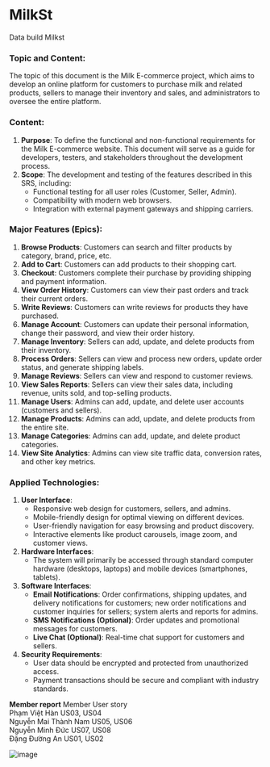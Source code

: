 # MilkSt
Data build Milkst
### Topic and Content:
The topic of this document is the Milk E-commerce project, which aims to develop an online platform for customers to purchase milk and related products, sellers to manage their inventory and sales, and administrators to oversee the entire platform.

### Content:
1. **Purpose**: To define the functional and non-functional requirements for the Milk E-commerce website. This document will serve as a guide for developers, testers, and stakeholders throughout the development process.
2. **Scope**: The development and testing of the features described in this SRS, including:
    - Functional testing for all user roles (Customer, Seller, Admin).
    - Compatibility with modern web browsers.
    - Integration with external payment gateways and shipping carriers.

### Major Features (Epics):
1. **Browse Products**: Customers can search and filter products by category, brand, price, etc.
2. **Add to Cart**: Customers can add products to their shopping cart.
3. **Checkout**: Customers complete their purchase by providing shipping and payment information.
4. **View Order History**: Customers can view their past orders and track their current orders.
5. **Write Reviews**: Customers can write reviews for products they have purchased.
6. **Manage Account**: Customers can update their personal information, change their password, and view their order history.
7. **Manage Inventory**: Sellers can add, update, and delete products from their inventory.
8. **Process Orders**: Sellers can view and process new orders, update order status, and generate shipping labels.
9. **Manage Reviews**: Sellers can view and respond to customer reviews.
10. **View Sales Reports**: Sellers can view their sales data, including revenue, units sold, and top-selling products.
11. **Manage Users**: Admins can add, update, and delete user accounts (customers and sellers).
12. **Manage Products**: Admins can add, update, and delete products from the entire site.
13. **Manage Categories**: Admins can add, update, and delete product categories.
14. **View Site Analytics**: Admins can view site traffic data, conversion rates, and other key metrics.

### Applied Technologies:
1. **User Interface**:
   - Responsive web design for customers, sellers, and admins.
   - Mobile-friendly design for optimal viewing on different devices.
   - User-friendly navigation for easy browsing and product discovery.
   - Interactive elements like product carousels, image zoom, and customer views.
2. **Hardware Interfaces**:
   - The system will primarily be accessed through standard computer hardware (desktops, laptops) and mobile devices (smartphones, tablets).
3. **Software Interfaces**:
   - **Email Notifications**: Order confirmations, shipping updates, and delivery notifications for customers; new order notifications and customer inquiries for sellers; system alerts and reports for admins.
   - **SMS Notifications (Optional)**: Order updates and promotional messages for customers.
   - **Live Chat (Optional)**: Real-time chat support for customers and sellers.
4. **Security Requirements**:
   - User data should be encrypted and protected from unauthorized access.
   - Payment transactions should be secure and compliant with industry standards.

**Member report**
Member	User story    
Phạm Việt Hàn	US03, US04    
Nguyễn Mai Thành Nam	US05, US06    
Nguyễn Minh Đức	US07, US08    
Đặng Đường An	US01, US02    

![image](https://github.com/namnmt/MilkSt/assets/172255494/12d1387a-b9d0-47b1-be94-e1f85303bd84)


